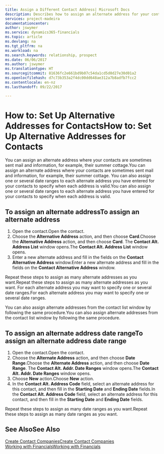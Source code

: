 ```yaml
---
title: Assign a Different Contact Address| Microsoft Docs
description: Describes how to assign an alternate address for your contacts or prospects, where they are sometimes sent information.
services: project-madeira
documentationcenter: 
author: jswymer
ms.service: dynamics365-financials
ms.topic: article
ms.devlang: na
ms.tgt_pltfrm: na
ms.workload: na
ms.search.keywords: relationship, prospect
ms.date: 06/06/2017
ms.author: jswymer
ms.translationtype: HT
ms.sourcegitcommit: 81636fc2e661bd9b07c54da1cd5d0d27e30d01a2
ms.openlocfilehash: d7c73b353a2f4dc00dd648ae312a7b8adfb7fcc2
ms.contentlocale: en-nz
ms.lasthandoff: 09/22/2017

---
```

# <a name="how-to-set-up-alternative-addresses-for-contacts"></a><span data-ttu-id="60d8e-103">How to: Set Up Alternative Addresses for Contacts</span><span class="sxs-lookup"><span data-stu-id="60d8e-103">How to: Set Up Alternative Addresses for Contacts</span></span>
<span data-ttu-id="60d8e-104">You can assign an alternate address where your contacts are sometimes sent mail and information, for example, their summer cottage.</span><span class="sxs-lookup"><span data-stu-id="60d8e-104">You can assign an alternate address where your contacts are sometimes sent mail and information, for example, their summer cottage.</span></span> <span data-ttu-id="60d8e-105">You can also assign one or several date ranges to each alternate address you have entered for your contacts to specify when each address is valid.</span><span class="sxs-lookup"><span data-stu-id="60d8e-105">You can also assign one or several date ranges to each alternate address you have entered for your contacts to specify when each address is valid.</span></span>

## <a name="to-assign-an-alternate-address"></a><span data-ttu-id="60d8e-106">To assign an alternate address</span><span class="sxs-lookup"><span data-stu-id="60d8e-106">To assign an alternate address</span></span>
1. <span data-ttu-id="60d8e-107">Open the contact.</span><span class="sxs-lookup"><span data-stu-id="60d8e-107">Open the contact.</span></span>
2. <span data-ttu-id="60d8e-108">Choose the **Alternative Address** action, and then choose **Card**.</span><span class="sxs-lookup"><span data-stu-id="60d8e-108">Choose the **Alternative Address** action, and then choose **Card**.</span></span> <span data-ttu-id="60d8e-109">The **Contact Alt. Address List** window opens.</span><span class="sxs-lookup"><span data-stu-id="60d8e-109">The **Contact Alt. Address List** window opens.</span></span>
3. <span data-ttu-id="60d8e-110">Enter a new alternate address and fill in the fields on the **Contact Alternative Address** window.</span><span class="sxs-lookup"><span data-stu-id="60d8e-110">Enter a new alternate address and fill in the fields on the **Contact Alternative Address** window.</span></span>

<span data-ttu-id="60d8e-111">Repeat these steps to assign as many alternate addresses as you want.</span><span class="sxs-lookup"><span data-stu-id="60d8e-111">Repeat these steps to assign as many alternate addresses as you want.</span></span> <span data-ttu-id="60d8e-112">For each alternate address you may want to specify one or several date ranges.</span><span class="sxs-lookup"><span data-stu-id="60d8e-112">For each alternate address you may want to specify one or several date ranges.</span></span>

<span data-ttu-id="60d8e-113">You can also assign alternate addresses from the contact list window by following the same procedure.</span><span class="sxs-lookup"><span data-stu-id="60d8e-113">You can also assign alternate addresses from the contact list window by following the same procedure.</span></span>

## <a name="to-assign-an-alternate-address-date-range"></a><span data-ttu-id="60d8e-114">To assign an alternate address date range</span><span class="sxs-lookup"><span data-stu-id="60d8e-114">To assign an alternate address date range</span></span>
1. <span data-ttu-id="60d8e-115">Open the contact.</span><span class="sxs-lookup"><span data-stu-id="60d8e-115">Open the contact.</span></span>
2. <span data-ttu-id="60d8e-116">Choose the **Alternate Address** action, and then choose **Date Range**.</span><span class="sxs-lookup"><span data-stu-id="60d8e-116">Choose the **Alternate Address** action, and then choose **Date Range**.</span></span> <span data-ttu-id="60d8e-117">The **Contact Alt. Addr. Date Ranges** window opens.</span><span class="sxs-lookup"><span data-stu-id="60d8e-117">The **Contact Alt. Addr. Date Ranges** window opens.</span></span>
3. <span data-ttu-id="60d8e-118">Choose **New** action.</span><span class="sxs-lookup"><span data-stu-id="60d8e-118">Choose **New** action.</span></span>
4. <span data-ttu-id="60d8e-119">In the **Contact Alt. Address Code** field, select an alternate address for this contact, and then fill in the **Starting Date** and **Ending Date** fields.</span><span class="sxs-lookup"><span data-stu-id="60d8e-119">In the **Contact Alt. Address Code** field, select an alternate address for this contact, and then fill in the **Starting Date** and **Ending Date** fields.</span></span>

<span data-ttu-id="60d8e-120">Repeat these steps to assign as many date ranges as you want.</span><span class="sxs-lookup"><span data-stu-id="60d8e-120">Repeat these steps to assign as many date ranges as you want.</span></span>

## <a name="see-also"></a><span data-ttu-id="60d8e-121">See Also</span><span class="sxs-lookup"><span data-stu-id="60d8e-121">See Also</span></span>
[<span data-ttu-id="60d8e-122">Create Contact Companies</span><span class="sxs-lookup"><span data-stu-id="60d8e-122">Create Contact Companies</span></span>](marketing-create-contact-companies.md)  
[<span data-ttu-id="60d8e-123">Working with Financials</span><span class="sxs-lookup"><span data-stu-id="60d8e-123">Working with Financials</span></span>](ui-work-product.md)

